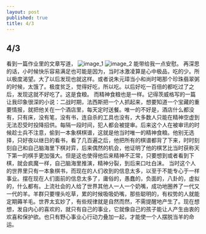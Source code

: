 ```yaml
---
layout: post
published: true
title: 4/3
---
```

## 4/3

看到一篇作业里的文章写道，
![image_1](https://i.loli.net/2020/05/10/B5mEPS7qO3xoakI.png)
![image_2](https://i.loli.net/2020/05/10/qLhgdVsizcUep4C.png)
能带给我一点安慰。
再深思的话，小时候快乐容易满足也可能是因为，当时冰激凌算是心中极品，吃的少。所以极度渴望。大了以后发现也就这样。或者说朱元璋当小和尚时喝那个珍珠翡翠粥的时候，太饿了。极度贫乏，觉得好吃，所以吃。以后好吃一百倍的都吃过了之后，发现这就不好吃了。这是食粮。
而精神食粮也是一样。记得茨威格写的一篇让我印象很深的小说：二战时期，法西斯把一个人抓起来，想要知道一个宝藏的重要情报，就把他关在一个酒店里，每天定时送餐。唯一的不好是，酒店什么都没有，只有床，没有笔，没有书，连自杀的工具也没有，大多数人只能在精神空虚到无法忍受时投降招供。每隔一段时间，犯人都会被提审。后来这个人在被审讯的时候趁士兵不注意，偷到一本象棋棋谱，这就是他当时唯一的精神食粮。他别无选择，只好夜以继日的看书，看了几百遍之后，他把所有的棋谱都背了下来，时时刻刻自己和自己脑海里下棋对弈，后来偶然的机会，他证明了他的棋艺比当时获称天下第一的棋手更加强大。但是这也使得他后来精神不正常，只要想到或者看到下棋，就会疯魔一样，自己脑海里推演，精神分裂，到后来口吐白沫。
当时这个人的世界里只有一本象棋书，而现在的人们收到的信息太多，以至于不能专心于一样事业。摆在现在人们面前的信息太多了，庸俗的，愚蠢的，负面的，八卦的，虚拟的，什么都有。上流社会的人给了世界其他人一人一个奶嘴，成功地圈养了一代又一代的羊。羊群只要埋头吃草，累的时候吸吸奶嘴，那些聪明的，有权势的人就能定期薅羊毛。世界太玄妙了，有些规律就是自然而然，不需提醒地产生了。现在想想，发自内心的喜欢的，就只有自己的事业，它就像自己的孩子能让人产生由衷的欢喜和保护欲。也只有野心事业心行动力叠加一起，才能使一个人摆脱当羊的命运。
